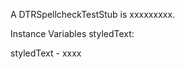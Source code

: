 A DTRSpellcheckTestStub is xxxxxxxxx.

Instance Variables
	styledText:		<Object>

styledText
	- xxxx

